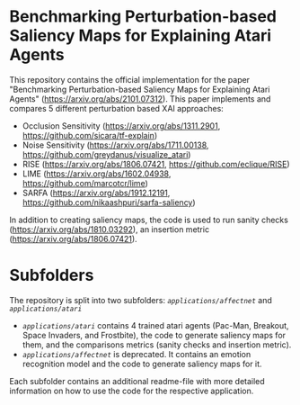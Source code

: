 ﻿# Benchmarking Perturbation-based Saliency Maps for Explaining Atari Agents

This repository contains the official implementation for the paper "Benchmarking Perturbation-based Saliency Maps for Explaining Atari Agents" (https://arxiv.org/abs/2101.07312). This paper implements and compares 5 different perturbation based XAI approaches:

 - Occlusion Sensitivity (https://arxiv.org/abs/1311.2901, https://github.com/sicara/tf-explain)
 - Noise Sensitivity (https://arxiv.org/abs/1711.00138, https://github.com/greydanus/visualize_atari)
 - RISE (https://arxiv.org/abs/1806.07421, https://github.com/eclique/RISE)
 - LIME (https://arxiv.org/abs/1602.04938, https://github.com/marcotcr/lime)
 - SARFA (https://arxiv.org/abs/1912.12191, https://github.com/nikaashpuri/sarfa-saliency)

In addition to creating saliency maps, the code is used to run sanity checks (https://arxiv.org/abs/1810.03292), an insertion metric (https://arxiv.org/abs/1806.07421).

# Subfolders
The repository is split into two subfolders: *`applications/affectnet`* and *`applications/atari`*

 - *`applications/atari`* contains 4 trained atari agents (Pac-Man, Breakout, Space Invaders, and Frostbite), the code to generate saliency maps for them, and the comparisons metrics (sanity checks and insertion metric).
 - *`applications/affectnet`* is deprecated. It contains an emotion recognition model and the code to generate saliency maps for it. 

Each subfolder contains an additional readme-file with more detailed information on how to use the code for the respective application.